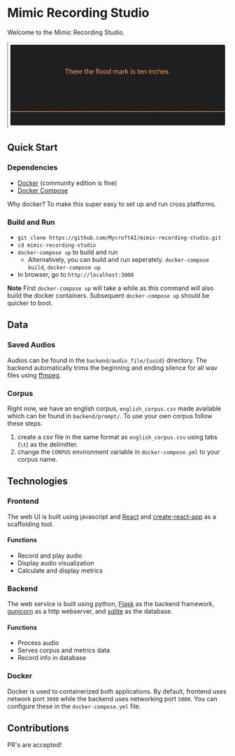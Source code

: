 # Mimic Recording Studio

Welcome to the Mimic Recording Studio.

![demo](demo.gif)

## Quick Start

### Dependencies

* [Docker](https://docs.docker.com/) (community edition is fine)
* [Docker Compose](https://docs.docker.com/compose/install/)

Why docker? To make this super easy to set up and run cross platforms.

### Build and Run

* `git clone https://github.com/MycroftAI/mimic-recording-studio.git`
* `cd mimic-recording-studio`
* `docker-compose up` to build and run
  * Alternatively, you can build and run seperately. `docker-compose build`, `docker-compose up`
* In browser, go to `http://localhost:3000`

**Note**
First `docker-compose up` will take a while as this command will also build the docker containers. Subsequent `docker-compose up` should be quicker to boot.

## Data

### Saved Audios

Audios can be found in the `backend/audio_file/{uuid}` directory. The backend automatically trims the beginning and ending silence for all wav files using [ffmpeg](https://www.ffmpeg.org/).

### Corpus

Right now, we have an english corpus, `english_corpus.csv` made available which can be found in `backend/prompt/`. To use your own corpus follow these steps.

1. create a csv file in the same format as `english_corpus.csv` using tabs (`\t`) as the delimitter.
2. change the `CORPUS` environment variable in `docker-compose.yml` to your corpus name.

## Technologies

### Frontend

The web UI is built using javascript and [React](https://reactjs.org/) and [create-react-app](https://github.com/facebook/create-react-app) as a scaffolding tool.

#### Functions

* Record and play audio
* Display audio visualization
* Calculate and display metrics

### Backend

The web service is built using python, [Flask](http://flask.pocoo.org/) as the backend framework, [gunicorn](https://gunicorn.org/) as a http webserver, and [sqlite](https://www.sqlite.org/index.html) as the database.

#### Functions

* Process audio
* Serves corpus and metrics data
* Record info in database

### Docker

Docker is used to containerized both applications. By default, frontend uses network port `3000` while the backend uses networking port `5000`. You can configure these in the `docker-compose.yml` file.

## Contributions

PR's are accepted!